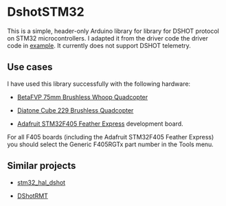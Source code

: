 # DshotSTM32

This is a simple, header-only Arduino library for library for DSHOT protocol
on STM32 microcontrollers.  I adapted it from the driver code the driver code in
[example](https://github.com/simondlevy/DshotSTM32/blob/main/examples/F405/F405.ino).
It currently does not support DSHOT telemetry.

## Use cases

I have used this library successfully with the following hardware:

* [BetaFVP 75mm Brushless Whoop Quadcopter](https://betafpv.com/products/beta75x-2s-whoop-quadcopter)

* [Diatone Cube 229 Brushless Quadcopter](https://www.diatoneusa.com/store/p659/Diatone_Toothpick_Cube_229_8500_PNF.html)

* [Adafruit STM32F405 Feather Express](https://learn.adafruit.com/adafruit-stm32f405-feather-express/) development board.

For all F405 boards (including the Adafruit STM32F405 Feather Express) you should select
the Generic F405RGTx part number in the Tools menu.

## Similar projects

* [stm32\_hal\_dshot](https://github.com/mokhwasomssi/stm32\_hal\_dshot)

* [DShotRMT](https://github.com/derdoktor667/DShotRMT)
